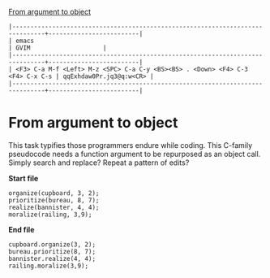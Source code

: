 ﻿[to solve]:https://www.vimgolf.com/challenges/59384eb3652ee111a0000001

[From argument to object][to solve]

```
|-------------------------------------------------------------------------------+-------------------------|
| emacs                                                                         | GVIM                    |
|-------------------------------------------------------------------------------+-------------------------|
| <F3> C-a M-f <Left> M-z <SPC> C-a C-y <BS><BS> . <Down> <F4> C-3 <F4> C-x C-s | qqExhdaw0Pr.jq3@q:w<CR> |
|-------------------------------------------------------------------------------+-------------------------|
```

# From argument to object

This task typifies those programmers endure while coding. This C-family pseudocode needs a function argument to be repurposed as an object call. Simply search and replace? Repeat a pattern of edits?

**Start file**

```
organize(cupboard, 3, 2);
prioritize(bureau, 8, 7);
realize(bannister, 4, 4);
moralize(railing, 3,9);
```

**End file**

```
cupboard.organize(3, 2);
bureau.prioritize(8, 7);
bannister.realize(4, 4);
railing.moralize(3,9);
```
